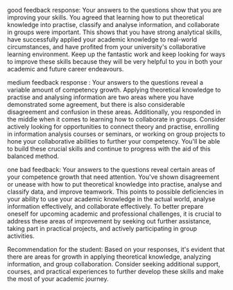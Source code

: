good feedback response:
Your answers to the questions show that you are improving your skills. You agreed that learning how to put theoretical knowledge into practise, classify and analyse information, and collaborate in groups were important. This shows that you have strong analytical skills, have successfully applied your academic knowledge to real-world circumstances, and have profited from your university's collaborative learning environment. Keep up the fantastic work and keep looking for ways to improve these skills because they will be very helpful to you in both your academic and future career endeavours.


medium feedback response :
Your answers to the questions reveal a variable amount of competency growth. Applying theoretical knowledge to practise and analysing information are two areas where you have demonstrated some agreement, but there is also considerable disagreement and confusion in these areas. Additionally, you responded in the middle when it comes to learning how to collaborate in groups. Consider actively looking for opportunities to connect theory and practise, enrolling in information analysis courses or seminars, or working on group projects to hone your collaborative abilities to further your competency. You'll be able to build these crucial skills and continue to progress with the aid of this balanced method.

one bad feedback:
Your answers to the questions reveal certain areas of your competence growth that need attention. You've shown disagreement or unease with how to put theoretical knowledge into practise, analyse and classify data, and improve teamwork. This points to possible deficiencies in your ability to use your academic knowledge in the actual world, analyse information effectively, and collaborate effectively. To better prepare oneself for upcoming academic and professional challenges, it is crucial to address these areas of improvement by seeking out further assistance, taking part in practical projects, and actively participating in group activities.

Recommendation for the student:
Based on your responses, it's evident that there are areas for growth in applying theoretical knowledge, analyzing information, and group collaboration. Consider seeking additional support, courses, and practical experiences to further develop these skills and make the most of your academic journey.

